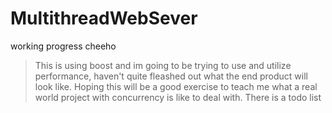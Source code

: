 # MultithreadWebSever
working progress cheeho

> This is using boost and im going to be trying to use and utilize performance, haven't quite fleashed out what the end product will look like.
> Hoping this will be a good exercise to teach me what a real world project with concurrency is like to deal with.
> There is a todo list 
